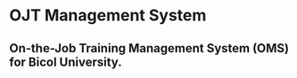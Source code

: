 # **OJT Management System**
On-the-Job Training Management System (OMS) for Bicol University.
---


